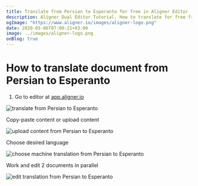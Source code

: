 ```yaml
---
title: Translate from Persian to Esperanto for free in Aligner Editor
description: Aligner Dual Editor Tutorial. How to translate for free from Persian to Esperanto. Aligner is multilingual document management platform. 
ogImage: "https://www.aligner.io/images/aligner-logo.png"
date: 2020-05-06T07:09:21+03:00
image: ../images/aligner-logo.png
onBlog: true
---
```


# How to translate document from Persian to Esperanto

1. Go to editor at [app.aligner.io](https://app.aligner.io "Aligner App web page")

![translate from Persian to Esperanto](../aligner-blank-editor.png "translate from Persian to Esperanto")

Copy-paste content or upload content

![upload content from Persian to Esperanto](../aligner-uploaded-document.png "upload content from Persian to Esperanto")

Choose desired language

![choose machine translation from Persian to Esperanto](../aligner-language-dropdown.png "choose machine translation from Persian to Esperanto")

Work and edit 2 documents in parallel

![edit translation from Persian to Esperanto](../aligner-double-sitded-editor.png "edit translation from Persian to Esperanto")

